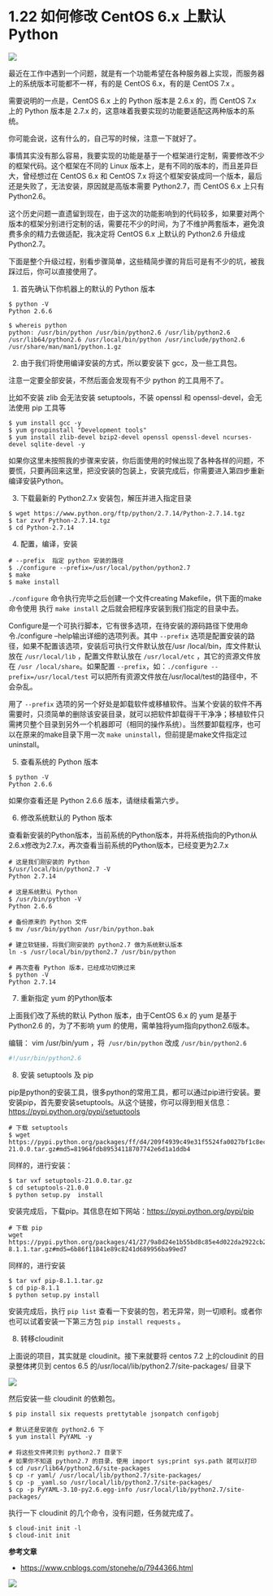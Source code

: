 # 1.22 如何修改 CentOS 6.x 上默认Python

![](http://image.iswbm.com/20200602135014.png)

最近在工作中遇到一个问题，就是有一个功能希望在各种服务器上实现，而服务器上的系统版本可能都不一样，有的是 CentOS 6.x，有的是 CentOS 7.x 。

需要说明的一点是，CentOS 6.x 上的 Python 版本是 2.6.x 的，而  CentOS 7.x 上的 Python 版本是 2.7.x 的，这意味着我要实现的功能要适配这两种版本的系统。

你可能会说，这有什么的，自己写的时候，注意一下就好了。

事情其实没有那么容易，我要实现的功能是基于一个框架进行定制，需要修改不少的框架代码。这个框架在不同的 Linux 版本上，是有不同的版本的，而且差异巨大，曾经想过在 CentOS 6.x 和 CentOS 7.x 将这个框架安装成同一个版本，最后还是失败了，无法安装，原因就是高版本需要 Python2.7，而 CentOS 6.x 上只有 Python2.6。

这个历史问题一直遗留到现在，由于这次的功能影响到的代码较多，如果要对两个版本的框架分别进行定制的话，需要花不少的时间，为了不维护两套版本，避免浪费多余的精力去做适配，我决定将 CentOS 6.x 上默认的 Python2.6 升级成 Python2.7。

下面是整个升级过程，别看步骤简单，这些精简步骤的背后可是有不少的坑，被我踩过后，你可以直接使用了。




1. 首先确认下你机器上的默认的 Python 版本

```shell
$ python -V
Python 2.6.6

$ whereis python
python: /usr/bin/python /usr/bin/python2.6 /usr/lib/python2.6 /usr/lib64/python2.6 /usr/local/bin/python /usr/include/python2.6 /usr/share/man/man1/python.1.gz
```

 

2. 由于我们将使用编译安装的方式，所以要安装下 gcc，及一些工具包。

注意一定要全部安装，不然后面会发现有不少 python 的工具用不了。

比如不安装 zlib 会无法安装 setuptools，不装 openssl 和 openssl-devel，会无法使用 pip 工具等

```
$ yum install gcc -y
$ yum groupinstall "Development tools"
$ yum install zlib-devel bzip2-devel openssl openssl-devel ncurses-devel sqlite-devel -y
```

 如果你这里未按照我的步骤来安装，你后面使用的时候出现了各种各样的问题，不要慌，只要再回来这里，把没安装的包装上，安装完成后，你需要进入第四步重新编译安装Python。



3. 下载最新的 Python2.7.x 安装包，解压并进入指定目录

```
$ wget https://www.python.org/ftp/python/2.7.14/Python-2.7.14.tgz
$ tar zxvf Python-2.7.14.tgz
$ cd Python-2.7.14
```



4. 配置，编译，安装

```shell
# --prefix  指定 python 安装的路径
$ ./configure --prefix=/usr/local/python/python2.7
$ make
$ make install
```

`./configure` 命令执行完毕之后创建一个文件creating Makefile，供下面的make命令使用 执行 `make install` 之后就会把程序安装到我们指定的目录中去。

Configure是一个可执行脚本，它有很多选项，在待安装的源码路径下使用命令./configure –help输出详细的选项列表。其中 `--prefix` 选项是配置安装的路径，如果不配置该选项，安装后可执行文件默认放在/usr /local/bin，库文件默认放在 `/usr/local/lib` ，配置文件默认放在 `/usr/local/etc` ，其它的资源文件放在 `/usr /local/share`。如果配置 `--prefix`，如：`./configure --prefix=/usr/local/test` 可以把所有资源文件放在/usr/local/test的路径中，不会杂乱。

用了 `--prefix` 选项的另一个好处是卸载软件或移植软件。当某个安装的软件不再需要时，只须简单的删除该安装目录，就可以把软件卸载得干干净净；移植软件只需拷贝整个目录到另外一个机器即可（相同的操作系统）。当然要卸载程序，也可以在原来的make目录下用一次 `make uninstall`，但前提是make文件指定过uninstall。

 

5. 查看系统的 Python 版本

```shell
$ python -V
Python 2.6.6
```

 如果你查看还是 Python 2.6.6 版本，请继续看第六步。



6. 修改系统默认的 Python 版本

查看新安装的Python版本，当前系统的Python版本，并将系统指向的Python从2.6.x修改为2.7.x，再次查看当前系统的Python版本，已经变更为2.7.x

```shell
# 这是我们刚安装的 Python
$/usr/local/bin/python2.7 -V
Python 2.7.14

# 这是系统默认 Python
$ /usr/bin/python -V 
Python 2.6.6

# 备份原来的 Python 文件
$ mv /usr/bin/python /usr/bin/python.bak

# 建立软链接，将我们刚安装的 python2.7 做为系统默认版本
ln -s /usr/local/bin/python2.7 /usr/bin/python

# 再次查看 Python 版本，已经成功切换过来
$ python -V
Python 2.7.14
```

7. 重新指定 yum 的Python版本

上面我们改了系统的默认 Python 版本，由于CentOS 6.x 的  yum 是基于Python2.6 的，为了不影响 yum 的使用，需单独将yum指向python2.6版本。

编辑： vim /usr/bin/yum ，将` /usr/bin/python` 改成 `/usr/bin/python2.6`

```python
#!/usr/bin/python2.6
```



8. 安装 setuptools 及 pip

pip是python的安装工具，很多python的常用工具，都可以通过pip进行安装。要安装pip，首先要安装setuptools。从这个链接，你可以得到相关信息：https://pypi.python.org/pypi/setuptools

```shell
# 下载 setuptools
$ wget https://pypi.python.org/packages/ff/d4/209f4939c49e31f5524fa0027bf1c8ec3107abaf7c61fdaad704a648c281/setuptools-21.0.0.tar.gz#md5=81964fdb89534118707742e6d1a1ddb4
```

同样的，进行安装：

```shell
$ tar vxf setuptools-21.0.0.tar.gz 
$ cd setuptools-21.0.0
$ python setup.py  install
```

安装完成后，下载pip。其信息在如下网站：https://pypi.python.org/pypi/pip

```shell
# 下载 pip
wget https://pypi.python.org/packages/41/27/9a8d24e1b55bd8c85e4d022da2922cb206f183e2d18fee4e320c9547e751/pip-8.1.1.tar.gz#md5=6b86f11841e89c8241d689956ba99ed7
```

同样的，进行安装

```shell
$ tar vxf pip-8.1.1.tar.gz 
$ cd pip-8.1.1
$ python setup.py install
```

安装完成后，执行 `pip list` 查看一下安装的包，若无异常，则一切顺利。或者你也可以试着安装一下第三方包 `pip install requests` 。



8. 转移cloudinit

上面说的项目，其实就是 cloudinit。接下来就要将 centos 7.2 上的cloudinit 的目录整体拷贝到 centos 6.5 的/usr/local/lib/python2.7/site-packages/ 目录下

![](http://image.python-online.cn/20190831160317.png)

然后安装一些 cloudinit 的依赖包。

```shell
$ pip install six requests prettytable jsonpatch configobj

# 默认还是安装在 python2.6 下
$ yum install PyYAML -y

# 将这些文件拷贝到 python2.7 目录下
# 如果你不知道 python2.7 的目录，使用 import sys;print sys.path 就可以打印
$ cd /usr/lib64/python2.6/site-packages
$ cp -r yaml/ /usr/local/lib/python2.7/site-packages/
$ cp -p _yaml.so /usr/local/lib/python2.7/site-packages/
$ cp -p PyYAML-3.10-py2.6.egg-info /usr/local/lib/python2.7/site-packages/
```

执行一下 cloudinit 的几个命令，没有问题，任务就完成了。

```shell
$ cloud-init init -l
$ cloud-init init
```



**参考文章**

- https://www.cnblogs.com/stonehe/p/7944366.html

![](http://image.iswbm.com/20200607174235.png)

